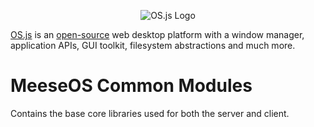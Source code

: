 <p align="center">
  <img alt="OS.js Logo" src="https://raw.githubusercontent.com/os-js/gfx/master/logo-big.png" />
</p>

[OS.js](https://www.os-js.org/) is an [open-source](https://raw.githubusercontent.com/os-js/OS.js/master/LICENSE) web desktop platform with a window manager, application APIs, GUI toolkit, filesystem abstractions and much more.

# MeeseOS Common Modules

Contains the base core libraries used for both the server and client.
